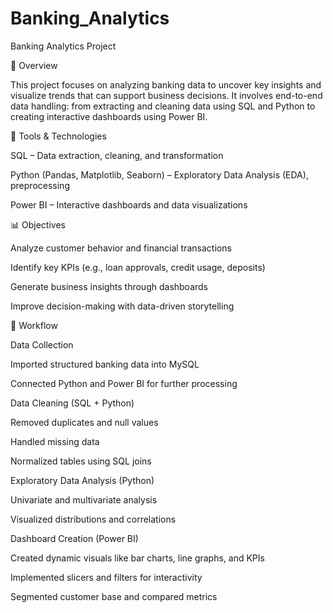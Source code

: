 # Banking_Analytics
 Banking Analytics Project
 
📌 Overview

This project focuses on analyzing banking data to uncover key insights and visualize trends that can support business decisions. It involves end-to-end data handling: from extracting and cleaning data using SQL and Python to creating interactive dashboards using Power BI.

🧰 Tools & Technologies

SQL – Data extraction, cleaning, and transformation

Python (Pandas, Matplotlib, Seaborn) – Exploratory Data Analysis (EDA), preprocessing

Power BI – Interactive dashboards and data visualizations

📊 Objectives

Analyze customer behavior and financial transactions

Identify key KPIs (e.g., loan approvals, credit usage, deposits)

Generate business insights through dashboards

Improve decision-making with data-driven storytelling

🔄 Workflow

Data Collection

Imported structured banking data into MySQL

Connected Python and Power BI for further processing

Data Cleaning (SQL + Python)

Removed duplicates and null values

Handled missing data

Normalized tables using SQL joins

Exploratory Data Analysis (Python)

Univariate and multivariate analysis

Visualized distributions and correlations

Dashboard Creation (Power BI)

Created dynamic visuals like bar charts, line graphs, and KPIs

Implemented slicers and filters for interactivity

Segmented customer base and compared metrics


